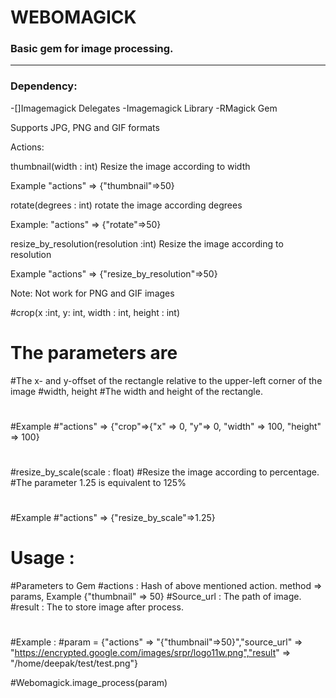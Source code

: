 WEBOMAGICK
================================================
### Basic gem for image processing.
-------------------------------------
### Dependency:
 -[]Imagemagick Delegates
 -Imagemagick Library
 -RMagick Gem

Supports JPG, PNG and GIF formats

Actions:

thumbnail(width : int)
Resize the image according to  width

Example
"actions" => {"thumbnail"=>50}

rotate(degrees : int)
rotate the image according degrees 

Example:
"actions" => {"rotate"=>50}

resize_by_resolution(resolution :int)
Resize the image according to resolution

Example
"actions" => {"resize_by_resolution"=>50}

Note: Not work for PNG and GIF images 


#crop(x :int, y: int, width : int, height : int)
# The parameters are 
#The x- and y-offset of the rectangle relative to the upper-left corner of the image
#width, height
#The width and height of the rectangle.
#
#Example
#"actions" => {"crop"=>{"x" => 0, "y"=> 0, "width" => 100, "height" => 100}
#
#resize_by_scale(scale : float)
#Resize the image according to percentage.
#The parameter 1.25 is equivalent to 125%
#
#Example
#"actions" => {"resize_by_scale"=>1.25}
#
#
# Usage : 
#Parameters to Gem
#actions : Hash of above mentioned action. method => params, Example {"thumbnail" => 50}
#Source_url : The path of image.
#result : The to store image after process.
#
#Example :
#param = {"actions" => "{"thumbnail"=>50}","source_url" => "https://encrypted.google.com/images/srpr/logo11w.png","result" => "/home/deepak/test/test.png"}

#Webomagick.image_process(param)